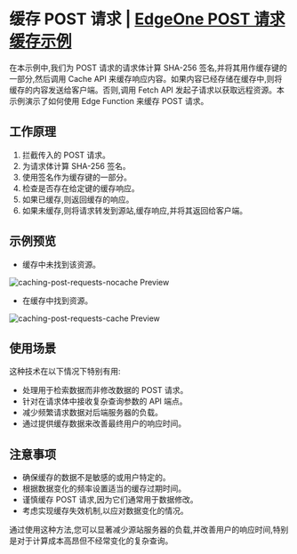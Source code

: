 # 缓存 POST 请求 | [EdgeOne POST 请求缓存示例](https://edgeone.ai/developer/examples/caching-post-requests)

在本示例中,我们为 POST 请求的请求体计算 SHA-256 签名,并将其用作缓存键的一部分,然后调用 Cache API 来缓存响应内容。如果内容已经存储在缓存中,则将缓存的内容发送给客户端。否则,调用 Fetch API 发起子请求以获取远程资源。本示例演示了如何使用 Edge Function 来缓存 POST 请求。

## 工作原理

1. 拦截传入的 POST 请求。
2. 为请求体计算 SHA-256 签名。
3. 使用签名作为缓存键的一部分。
4. 检查是否存在给定键的缓存响应。
5. 如果已缓存,则返回缓存的响应。
6. 如果未缓存,则将请求转发到源站,缓存响应,并将其返回给客户端。

## 示例预览

- 缓存中未找到该资源。

![caching-post-requests-nocache Preview](../readme-images/caching-post-requests-nocache.avif)

- 在缓存中找到资源。

![caching-post-requests-cache Preview](../readme-images/caching-post-requests-cache.avif)

## 使用场景

这种技术在以下情况下特别有用:

- 处理用于检索数据而非修改数据的 POST 请求。
- 针对在请求体中接收复杂查询参数的 API 端点。
- 减少频繁请求数据对后端服务器的负载。
- 通过提供缓存数据来改善最终用户的响应时间。

## 注意事项

- 确保缓存的数据不是敏感的或用户特定的。
- 根据数据变化的频率设置适当的缓存过期时间。
- 谨慎缓存 POST 请求,因为它们通常用于数据修改。
- 考虑实现缓存失效机制,以应对数据变化的情况。

通过使用这种方法,您可以显著减少源站服务器的负载,并改善用户的响应时间,特别是对于计算成本高昂但不经常变化的复杂查询。